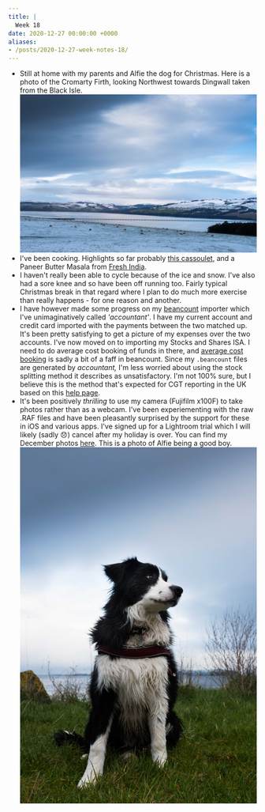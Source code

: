 ```yaml
---
title: |
  Week 18
date: 2020-12-27 00:00:00 +0000
aliases:
- /posts/2020-12-27-week-notes-18/
---
```


- Still at home with my parents and Alfie the dog for Christmas. Here is a photo of the Cromarty Firth, looking Northwest towards Dingwall taken from the Black Isle.
    ![Image_from_iOS(1).jpg](Image_from_iOS(1).jpg)
- I've been cooking. Highlights so far probably [this cassoulet](http://annajones.co.uk/recipe/tomato-coconut-cassoulet), and a Paneer Butter Masala from [Fresh India](https://www.waterstones.com/book/fresh-india/meera-sodha/9780241200421).
- I haven't really been able to cycle because of the ice and snow. I've also had a sore knee and so have been off running too. Fairly typical Christmas break in that regard where I plan to do much more exercise than really happens - for one reason and another.
- I have however made some progress on my [beancount](https://beancount.github.io/docs/) importer which I've unimaginatively called *'accountant'*. I have my current account and credit card imported with the payments between the two matched up. It's been pretty satisfying to get a picture of my expenses over the two accounts. I've now moved on to importing my Stocks and Shares ISA. I need to do average cost booking of funds in there, and [average cost booking](https://beancount.github.io/docs/trading_with_beancount.html#average-cost-booking) is sadly a bit of a faff in beancount. Since my `.beancount` files are generated by *accountant,* I'm less worried about using the stock splitting method it describes as unsatisfactory. I'm not 100% sure, but I believe this is the method that's expected for CGT reporting in the UK based on this [help page](https://www.gov.uk/tax-sell-shares/same-company).
- It's been positively *thrilling* to use my camera (Fujifilm x100F) to take photos rather than as a webcam. I've been experiementing with the raw .RAF files and have been pleasantly surprised by the support for these in iOS and various apps. I've signed up for a Lightroom trial which I will likely (sadly 😞) cancel after my holiday is over. You can find my December photos [here](https://photos.charlieegan3.com/archive/month/2020-12). This is a photo of Alfie being a good boy.
    ![Image_from_iOS.jpg](Image_from_iOS.jpg)
